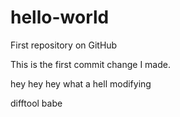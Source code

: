 # hello-world
First repository on GitHub

This is the first commit change I made.

hey hey hey
what a hell
modifying

difftool babe